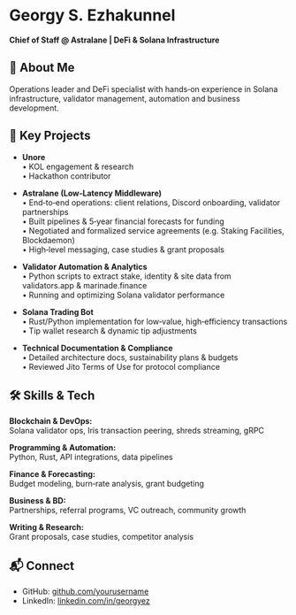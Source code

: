 # Georgy S. Ezhakunnel
**Chief of Staff @ Astralane | DeFi & Solana Infrastructure**

## 🔹 About Me
Operations leader and DeFi specialist with hands‑on experience in Solana infrastructure, validator management, automation and business development.

## 🚀 Key Projects

- **Unore**  
  • KOL engagement & research  
  • Hackathon contributor

- **Astralane (Low‑Latency Middleware)**  
  • End‑to‑end operations: client relations, Discord onboarding, validator partnerships  
  • Built pipelines & 5‑year financial forecasts for funding  
  • Negotiated and formalized service agreements (e.g. Staking Facilities, Blockdaemon)  
  • High‑level messaging, case studies & grant proposals  

- **Validator Automation & Analytics**  
  • Python scripts to extract stake, identity & site data from validators.app & marinade.finance  
  • Running and optimizing Solana validator performance  

- **Solana Trading Bot**  
  • Rust/Python implementation for low‑value, high‑efficiency transactions  
  • Tip wallet research & dynamic tip adjustments

- **Technical Documentation & Compliance**  
  • Detailed architecture docs, sustainability plans & budgets  
  • Reviewed Jito Terms of Use for protocol compliance  


## 🛠️ Skills & Tech

**Blockchain & DevOps:**  
Solana validator ops, Iris transaction peering, shreds streaming, gRPC

**Programming & Automation:**  
Python, Rust, API integrations, data pipelines

**Finance & Forecasting:**  
Budget modeling, burn‑rate analysis, grant budgeting

**Business & BD:**  
Partnerships, referral programs, VC outreach, community growth

**Writing & Research:**  
Grant proposals, case studies, competitor analysis

## 📬 Connect

- GitHub: [github.com/yourusername](https://github.com/yourusername)  
- LinkedIn: [linkedin.com/in/georgyez](https://linkedin.com/in/georgyez)
